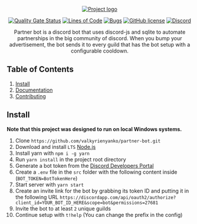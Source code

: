 <p align="center">
  <a href="" rel="noopener">
 <img src="https://i.gyazo.com/6fe2e372a70364f9cee3d2a96af1ddaf.png" alt="Project logo"></a>
</p>

<div align="center">

  [![Quality Gate Status][quality]][quality-url]
  [![Lines of Code][lines]][lines-url]
  [![Bugs][bugs]][bugs-url]
  [![GitHub license][license]][license-url]
  [![Discord][discord]][discord-url]

</div>

<p align="center">Partner bot is a discord bot that uses discord-js and sqlite to automate partnerships in the big community of discord. When you bump your advertisement, the bot sends it to every guild that has the bot setup with a configurable cooldown.
    <br>
</p>

## Table of Contents

1. [Install](#install)
2. [Documentation](https://valkyrienyanko.github.io/partner-bot/)
3. [Contributing](https://github.com/valkyrienyanko/partner-bot/blob/master/.github/CONTRIBUTING.md)

## Install

**Note that this project was designed to run on local Windows systems.**
1. Clone `https://github.com/valkyrienyanko/partner-bot.git`
2. Download and install `LTS` [Node.js](https://nodejs.org/en/)
3. Install yarn with `npm i -g yarn`
4. Run `yarn install` in the project root directory
5. Generate a bot token from the [Discord Developers Portal](https://discordapp.com/developers/applications/)
6. Create a `.env` file in the `src` folder with the following content inside (`BOT_TOKEN=BotTokenHere`)
7. Start server with `yarn start`
8. Create an invite link for the bot by grabbing its token ID and putting it in the following URL `https://discordapp.com/api/oauth2/authorize?client_id=YOUR_BOT_ID_HERE&scope=bot&permissions=27681`
9. Invite the bot to at least `2` unique guilds
10. Continue setup with `t!help` (You can change the prefix in the config)

[quality]: https://sonarcloud.io/api/project_badges/measure?project=valkyrienyanko_partner-bot&metric=alert_status
[quality-url]: https://sonarcloud.io/dashboard?id=valkyrienyanko_partner-bot
[lines]: https://sonarcloud.io/api/project_badges/measure?project=valkyrienyanko_partner-bot&metric=ncloc
[lines-url]: https://sonarcloud.io/dashboard?id=valkyrienyanko_partner-bot
[bugs]: https://sonarcloud.io/api/project_badges/measure?project=valkyrienyanko_partner-bot&metric=bugs
[bugs-url]: https://sonarcloud.io/dashboard?id=valkyrienyanko_partner-bot
[license]: https://img.shields.io/github/license/valkyrienyanko/partner-bot?color=brightgreen
[license-url]: https://github.com/valkyrienyanko/partner-bot/blob/master/LICENSE
[discord]: https://img.shields.io/discord/453710350454620160.svg
[discord-url]: https://discord.gg/thMupbv
